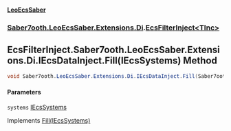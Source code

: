 #### [LeoEcsSaber](index.md 'index')
### [Saber7ooth.LeoEcsSaber.Extensions.Di](Saber7ooth.LeoEcsSaber.Extensions.Di.md 'Saber7ooth.LeoEcsSaber.Extensions.Di').[EcsFilterInject&lt;TInc&gt;](EcsFilterInject_TInc_.md 'Saber7ooth.LeoEcsSaber.Extensions.Di.EcsFilterInject<TInc>')

## EcsFilterInject<TInc>.Saber7ooth.LeoEcsSaber.Extensions.Di.IEcsDataInject.Fill(IEcsSystems) Method

```csharp
void Saber7ooth.LeoEcsSaber.Extensions.Di.IEcsDataInject.Fill(Saber7ooth.LeoEcsSaber.IEcsSystems systems);
```
#### Parameters

<a name='Saber7ooth.LeoEcsSaber.Extensions.Di.EcsFilterInject_TInc_.Saber7ooth.LeoEcsSaber.Extensions.Di.IEcsDataInject.Fill(Saber7ooth.LeoEcsSaber.IEcsSystems).systems'></a>

`systems` [IEcsSystems](IEcsSystems.md 'Saber7ooth.LeoEcsSaber.IEcsSystems')

Implements [Fill(IEcsSystems)](IEcsDataInject.Fill(IEcsSystems).md 'Saber7ooth.LeoEcsSaber.Extensions.Di.IEcsDataInject.Fill(Saber7ooth.LeoEcsSaber.IEcsSystems)')
